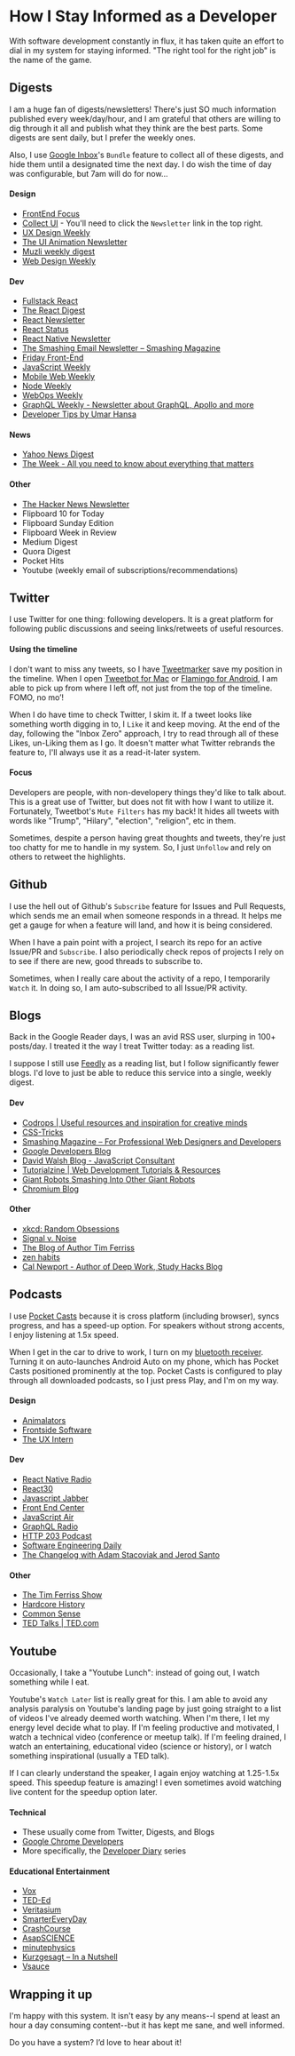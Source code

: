 # How I Stay Informed as a Developer
With software development constantly in flux, it has taken quite an effort to dial in my system for staying informed. "The right tool for the right job" is the name of the game.

## Digests
I am a huge fan of digests/newsletters! There's just SO much information published every week/day/hour, and I am grateful that others are willing to dig through it all and publish what they think are the best parts. Some digests are sent daily, but I prefer the weekly ones.

Also, I use [Google Inbox](https://inbox.google.com/)'s `Bundle` feature to collect all of these digests, and hide them until a designated time the next day. I do wish the time of day was configurable, but 7am will do for now...

#### Design
- [FrontEnd Focus](http://frontendfocus.co/)
- [Collect UI](http://collectui.com/) - You'll need to click the `Newsletter` link in the top right.
- [UX Design Weekly](http://uxdesignweekly.com/)
- [The UI Animation Newsletter](http://uianimationnewsletter.com/)
- [Muzli weekly digest](https://muz.li/subscribe/)
- [Web Design Weekly](https://web-design-weekly.com/)

#### Dev
- [Fullstack React](http://newsletter.fullstackreact.com/)
- [The React Digest](https://www.getrevue.co/profile/the-react-digest)
- [React Newsletter](http://reactjsnewsletter.com/)
- [React Status](https://react.statuscode.com/)
- [React Native Newsletter](http://reactnative.cc/)
- [The Smashing Email Newsletter – Smashing Magazine](https://www.smashingmagazine.com/the-smashing-newsletter/)
- [Friday Front-End](http://fridayfrontend.com/)
- [JavaScript Weekly](http://javascriptweekly.com/)
- [Mobile Web Weekly](https://mobilewebweekly.com/)
- [Node Weekly](http://nodeweekly.com/)
- [WebOps Weekly](https://webopsweekly.com/)
- [GraphQL Weekly - Newsletter about GraphQL, Apollo and more](https://graphqlweekly.com/)
- [Developer Tips by Umar Hansa](https://umaar.com/dev-tips/)

#### News
- [Yahoo News Digest](https://play.google.com/store/apps/details?id=com.yahoo.mobile.client.android.atom&hl=en)
- [The Week - All you need to know about everything that matters](http://theweek.com/)

#### Other
- [The Hacker News Newsletter](http://www.hackernewsletter.com/)
- Flipboard 10 for Today
- Flipboard Sunday Edition
- Flipboard Week in Review
- Medium Digest
- Quora Digest
- Pocket Hits
- Youtube (weekly email of subscriptions/recommendations)

## Twitter
I use Twitter for one thing: following developers. It is a great platform for following public discussions and seeing links/retweets of useful resources.

#### Using the timeline
I don't want to miss any tweets, so I have [Tweetmarker](http://tweetmarker.net/) save my position in the timeline. When I open [Tweetbot for Mac](https://tapbots.com/tweetbot/mac/) or [Flamingo for Android](https://play.google.com/store/apps/details?id=com.samruston.twitter&hl=en), I am able to pick up from where I left off, not just from the top of the timeline. FOMO, no mo’!

When I do have time to check Twitter, I skim it. If a tweet looks like something worth digging in to, I `Like` it and keep moving. At the end of the day, following the "Inbox Zero" approach, I try to read through all of these Likes, un-Liking them as I go. It doesn't matter what Twitter rebrands the feature to, I'll always use it as a read-it-later system.

#### Focus
Developers are people, with non-developery things they'd like to talk about. This is a great use of Twitter, but does not fit with how I want to utilize it. Fortunately, Tweetbot's `Mute Filters` has my back! It hides all tweets with words like "Trump", "Hilary", "election", "religion", etc in them.

Sometimes, despite a person having great thoughts and tweets, they're just too chatty for me to handle in my system. So, I just `Unfollow` and rely on others to retweet the highlights.

## Github
I use the hell out of Github's `Subscribe` feature for Issues and Pull Requests, which sends me an email when someone responds in a thread. It helps me get a gauge for when a feature will land, and how it is being considered.

When I have a pain point with a project, I search its repo for an active Issue/PR and `Subscribe`. I also periodically check repos of projects I rely on to see if there are new, good threads to subscribe to.

Sometimes, when I really care about the activity of a repo, I temporarily `Watch` it. In doing so, I am auto-subscribed to all Issue/PR activity.

## Blogs
Back in the Google Reader days, I was an avid RSS user, slurping in 100+ posts/day. I treated it the way I treat Twitter today: as a reading list.

I suppose I still use [Feedly](https://feedly.com/) as a reading list, but I follow significantly fewer blogs. I'd love to just be able to reduce this service into a single, weekly digest.

#### Dev
- [Codrops | Useful resources and inspiration for creative minds](https://tympanus.net/codrops/)
- [CSS-Tricks](https://css-tricks.com/)
- [Smashing Magazine – For Professional Web Designers and Developers](https://www.smashingmagazine.com/)
- [Google Developers Blog](https://developers.googleblog.com/)
- [David Walsh Blog - JavaScript Consultant](https://davidwalsh.name/)
- [Tutorialzine | Web Development Tutorials & Resources](http://tutorialzine.com/)
- [Giant Robots Smashing Into Other Giant Robots](https://robots.thoughtbot.com/)
- [Chromium Blog](https://blog.chromium.org/)

#### Other
- [xkcd: Random Obsessions](https://xkcd.com/)
- [Signal v. Noise](https://m.signalvnoise.com/)
- [The Blog of Author Tim Ferriss](http://tim.blog/)
- [zen habits](https://zenhabits.net/)
- [Cal Newport - Author of Deep Work, Study Hacks Blog](http://calnewport.com/)

## Podcasts
I use [Pocket Casts](http://www.shiftyjelly.com/pocketcasts/) because it is cross platform (including browser), syncs progress, and has a speed-up option. For speakers without strong accents, I enjoy listening at 1.5x speed.

When I get in the car to drive to work, I turn on my [bluetooth receiver](https://www.amazon.com/gp/product/B00MJMV0GU/ref=oh_aui_search_detailpage?ie=UTF8&psc=1). Turning it on auto-launches Android Auto on my phone, which has Pocket Casts positioned prominently at the top. Pocket Casts is configured to play through all downloaded podcasts, so I just press Play, and I'm on my way.

#### Design
- [Animalators](http://animalators.com/)
- [Frontside Software](http://frontside.io/)
- [The UX Intern](http://theuxintern.com/)

#### Dev
- [React Native Radio](https://devchat.tv/react-native-radio)
- [React30](https://react30.com/)
- [Javascript Jabber](https://devchat.tv/js-jabber//)
- [Front End Center](http://fec.fyi/)
- [JavaScript Air](http://javascriptair.podbean.com/)
- [GraphQL Radio](https://graphqlradio.com/)
- [HTTP 203 Podcast](https://developers.google.com/web/shows/http203/podcast/)
- [Software Engineering Daily](https://softwareengineeringdaily.com/)
- [The Changelog with Adam Stacoviak and Jerod Santo](https://changelog.com/podcast)

#### Other
- [The Tim Ferriss Show](http://tim.blog/podcast/)
- [Hardcore History](http://www.dancarlin.com/hardcore-history-series/)
- [Common Sense](http://www.dancarlin.com/common-sense-home-landing-page/)
- [TED Talks | TED.com](https://www.ted.com/talks)

## Youtube
Occasionally, I take a "Youtube Lunch": instead of going out, I watch something while I eat.

Youtube's `Watch Later` list is really great for this. I am able to avoid any analysis paralysis on Youtube's landing page by just going straight to a list of videos I've already deemed worth watching. When I'm there, I let my energy level decide what to play. If I'm feeling productive and motivated, I watch a technical video (conference or meetup talk). If I'm feeling drained, I watch an entertaining, educational video (science or history), or I watch something inspirational (usually a TED talk).

If I can clearly understand the speaker, I again enjoy watching at 1.25-1.5x speed. This speedup feature is amazing! I even sometimes avoid watching live content for the speedup option later.

#### Technical
- These usually come from Twitter, Digests, and Blogs
- [Google Chrome Developers](https://www.youtube.com/channel/UCnUYZLuoy1rq1aVMwx4aTzw)
- More specifically, the [Developer Diary](https://www.youtube.com/playlist?list=PLNYkxOF6rcIBykcJ7bvTpqU7vt-oey72J) series

#### Educational Entertainment
- [Vox](https://www.youtube.com/channel/UCLXo7UDZvByw2ixzpQCufnA)
- [TED-Ed](https://www.youtube.com/channel/UCsooa4yRKGN_zEE8iknghZA)
- [Veritasium](https://www.youtube.com/channel/UCHnyfMqiRRG1u-2MsSQLbXA)
- [SmarterEveryDay](https://www.youtube.com/channel/UC6107grRI4m0o2-emgoDnAA)
- [CrashCourse](https://www.youtube.com/channel/UCX6b17PVsYBQ0ip5gyeme-Q)
- [AsapSCIENCE](https://www.youtube.com/channel/UCC552Sd-3nyi_tk2BudLUzA)
- [minutephysics](https://www.youtube.com/user/minutephysics/videos)
- [Kurzgesagt – In a Nutshell](https://www.youtube.com/user/Kurzgesagt/featured)
- [Vsauce](https://www.youtube.com/channel/UC6nSFpj9HTCZ5t-N3Rm3-HA)

## Wrapping it up
I'm happy with this system. It isn't easy by any means--I spend at least an hour a day consuming content--but it has kept me sane, and well informed.

Do you have a system? I’d love to hear about it!
